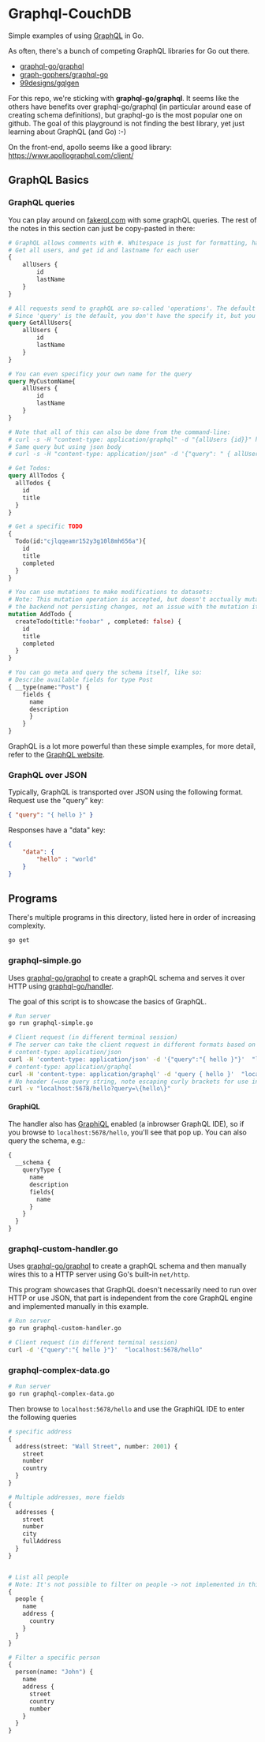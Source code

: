 # Graphql-CouchDB
Simple examples of using [GraphQL](https://graphql.org/) in Go.

As often, there's a bunch of competing GraphQL libraries for Go out there.
- [graphql-go/graphql](https://github.com/graphql-go/graphql)
- [graph-gophers/graphql-go](https://github.com/graph-gophers/graphql-go)
- [99designs/gqlgen](https://github.com/99designs/gqlgen)

For this repo, we're sticking with **graphql-go/graphql**. It seems like the others have benefits over graphql-go/graphql (in particular around ease of creating schema definitions), but graphql-go is the most popular one on github. The goal of this playground is not finding the best library, yet just learning about GraphQL (and Go) :-)

On the front-end, apollo seems like a good library: https://www.apollographql.com/client/

## GraphQL Basics

### GraphQL queries

You can play around on [fakerql.com](https://fakerql.com/) with some graphQL queries.
The rest of the notes in this section can just be copy-pasted in there:

```graphql
# GraphQL allows comments with #. Whitespace is just for formatting, has no effect
# Get all users, and get id and lastname for each user
{
    allUsers {
        id
        lastName
    }
}

# All requests send to graphQL are so-called 'operations'. The default is 'query', another common one is 'mutation'
# Since 'query' is the default, you don't have the specify it, but you *can*, like so:
query GetAllUsers{
    allUsers {
        id
        lastName
    }
}

# You can even specificy your own name for the query
query MyCustomName{
    allUsers {
        id
        lastName
    }
}

# Note that all of this can also be done from the command-line:
# curl -s -H "content-type: application/graphql" -d "{allUsers {id}}" https://fakerql.com/graphql | jq .
# Same query but using json body
# curl -s -H "content-type: application/json" -d '{"query": " { allUsers {id}}"}' https://fakerql.com/graphql | jq .

# Get Todos:
query AllTodos {
  allTodos {
    id
    title
  }
}

# Get a specific TODO
{
  Todo(id:"cjlqqeamr152y3g10l8mh656a"){
    id
    title
    completed
  }
}

# You can use mutations to make modifications to datasets:
# Note: This mutation operation is accepted, but doesn't acctually mutate the dataset on fakerql. I believe this is just
# the backend not persisting changes, not an issue with the mutation itself.
mutation AddTodo {
  createTodo(title:"foobar" , completed: false) {
    id
    title
    completed
  }
}

# You can go meta and query the schema itself, like so:
# Describe available fields for type Post
{ __type(name:"Post") {
    fields {
      name
      description
      }
    }
}
```

GraphQL is a lot more powerful than these simple examples, for more detail, refer to the [GraphQL website](http://graphql.github.io/learn/).

### GraphQL over JSON

Typically, GraphQL is transported over JSON using the following format.
Request use the "query" key:
```json
{ "query": "{ hello }" }
```
Responses have a "data" key:
```json
{
    "data": {
        "hello" : "world" 
    }
}
```

## Programs

There's multiple programs in this directory, listed here in order of increasing complexity.

```bash
go get
```

### graphql-simple.go

Uses [graphql-go/graphql](http://github.com/graphql-go/graphql) to create a graphQL schema and serves it over HTTP using
[graphql-go/handler](http://github.com/graphql-go/handler).

The goal of this script is to showcase the basics of GraphQL.
```bash
# Run server
go run graphql-simple.go

# Client request (in different terminal session)
# The server can take the client request in different formats based on the header.
# content-type: application/json
curl -H 'content-type: application/json' -d '{"query":"{ hello }"}'  "localhost:5678/hello"
# content-type: application/graphql
curl -H 'content-type: application/graphql' -d 'query { hello }'  "localhost:5678/hello"
# No header (=use query string, note escaping curly brackets for use in shell)
curl -v "localhost:5678/hello?query=\{hello\}"
```

#### GraphiQL
The handler also has [GraphiQL](https://github.com/graphql/graphiql) enabled (a inbrowser GraphQL IDE), so if you browse
to ```localhost:5678/hello```, you'll see that pop up.
You can also query the schema, e.g.:
```graphql
{
  __schema {
    queryType {
      name
      description
      fields{
        name
      }
    }
  }
}
```

### graphql-custom-handler.go

Uses [graphql-go/graphql](http://github.com/graphql-go/graphql) to create a graphQL schema and then manually wires this
to a HTTP server using Go's built-in ```net/http```.

 This program showcases that GraphQL doesn't necessarily need to run over HTTP or use JSON, that part is independent from the core GraphQL engine and implemented manually in this example.

```bash
# Run server
go run graphql-custom-handler.go

# Client request (in different terminal session)
curl -d '{"query":"{ hello }"}'  "localhost:5678/hello"
```

### graphql-complex-data.go


```bash
# Run server
go run graphql-complex-data.go
```
Then browse to ```localhost:5678/hello``` and use the GraphiQL IDE to enter the following queries

```graphql
# specific address
{
  address(street: "Wall Street", number: 2001) {
    street
    number
    country
  }
}

# Multiple addresses, more fields
{
  addresses {
    street
    number
    city
    fullAddress
  }
}


# List all people
# Note: It's not possible to filter on people -> not implemented in this example for type Person
{
  people {
    name
    address {
      country
    }
  }
}

# Filter a specific person
{
  person(name: "John") {
    name
    address {
      street
      country
      number
    }
  }
}
```